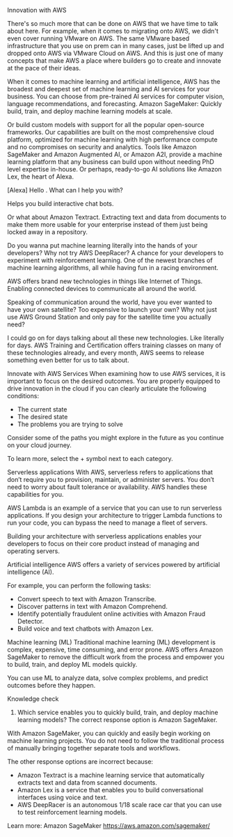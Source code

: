 Innovation with AWS


There's so much more that can be done on AWS that we have time to talk about here. For example, when it comes to migrating onto AWS, we didn't even cover running VMware on AWS. The same VMware based infrastructure that you use on prem can in many cases, just be lifted up and dropped onto AWS via VMware Cloud on AWS. And this is just one of many concepts that make AWS a place where builders go to create and innovate at the pace of their ideas. 

When it comes to machine learning and artificial intelligence, AWS has the broadest and deepest set of machine learning and AI services for your business. You can choose from pre-trained AI services for computer vision, language recommendations, and forecasting. Amazon SageMaker: Quickly build, train, and deploy machine learning models at scale. 

Or build custom models with support for all the popular open-source frameworks. Our capabilities are built on the most comprehensive cloud platform, optimized for machine learning with high performance compute and no compromises on security and analytics. Tools like Amazon SageMaker and Amazon Augmented AI, or Amazon A2I, provide a machine learning platform that any business can build upon without needing PhD level expertise in-house. Or perhaps, ready-to-go AI solutions like Amazon Lex, the heart of Alexa.

[Alexa] Hello . What can I help you with?

Helps you build interactive chat bots.

Or what about Amazon Textract. Extracting text and data from documents to make them more usable for your enterprise instead of them just being locked away in a repository. 

Do you wanna put machine learning literally into the hands of your developers? Why not try AWS DeepRacer? A chance for your developers to experiment with reinforcement learning. One of the newest branches of machine learning algorithms, all while having fun in a racing environment. 

AWS offers brand new technologies in things like Internet of Things. Enabling connected devices to communicate all around the world. 

Speaking of communication around the world, have you ever wanted to have your own satellite? Too expensive to launch your own? Why not just use AWS Ground Station and only pay for the satellite time you actually need? 

I could go on for days talking about all these new technologies. Like literally for days. AWS Training and Certification offers training classes on many of these technologies already, and every month, AWS seems to release something even better for us to talk about.




Innovate with AWS Services
When examining how to use AWS services, it is important to focus on the desired outcomes. You are properly equipped to drive innovation in the cloud if you can clearly articulate the following conditions: 

- The current state
- The desired state
- The problems you are trying to solve

Consider some of the paths you might explore in the future as you continue on your cloud journey. 

To learn more, select the + symbol next to each category.

Serverless applications
With AWS, serverless refers to applications that don’t require you to provision, maintain, or administer servers. You don’t need to worry about fault tolerance or availability. AWS handles these capabilities for you.

AWS Lambda is an example of a service that you can use to run serverless applications. If you design your architecture to trigger Lambda functions to run your code, you can bypass the need to manage a fleet of servers.

Building your architecture with serverless applications enables your developers to focus on their core product instead of managing and operating servers.



Artificial intelligence 
AWS offers a variety of services powered by artificial intelligence (AI). 

For example, you can perform the following tasks:
- Convert speech to text with Amazon Transcribe.
- Discover patterns in text with Amazon Comprehend.
- Identify potentially fraudulent online activities with Amazon Fraud Detector.
- Build voice and text chatbots with Amazon Lex.



Machine learning (ML)
Traditional machine learning (ML) development is complex, expensive, time consuming, and error prone. AWS offers Amazon SageMaker to remove the difficult work from the process and empower you to build, train, and deploy ML models quickly.

You can use ML to analyze data, solve complex problems, and predict outcomes before they happen.


Knowledge check
1) Which service enables you to quickly build, train, and deploy machine learning models?
The correct response option is Amazon SageMaker.
 
With Amazon SageMaker, you can quickly and easily begin working on machine learning projects. You do not need to follow the traditional process of manually bringing together separate tools and workflows.
 
The other response options are incorrect because:
- Amazon Textract is a machine learning service that automatically extracts text and data from scanned documents.
- Amazon Lex is a service that enables you to build conversational interfaces using voice and text.
- AWS DeepRacer is an autonomous 1/18 scale race car that you can use to test reinforcement learning models.

Learn more:
Amazon SageMaker
https://aws.amazon.com/sagemaker/
